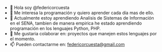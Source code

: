 - 👋 Hola soy @federicorcuesta 
- 👀 Me interesa la programación y quiero aprender cada día mas de ello.
- 🌱 Actualmente estoy aprendiendo  Analisis de Sistemas de Información en el SENA, tambien de manera empirica  he estado aprendiendo programación en los lenguajes Python, PHP.
- 💞️ Me gustaria colaborar en:  proyectos que manejen estos lenguajes por el momento.
- 📫 Pueden contactarme en: federicorcuesta@gmail.com

<!---
federicorcuesta/federicorcuesta es un ✨ especial ✨ repositorio porque es `README.md` (este archivo) aparece en su perfil de GitHub.
Puede hacer clic en el enlace Vista previa para ver los cambios.
--->
